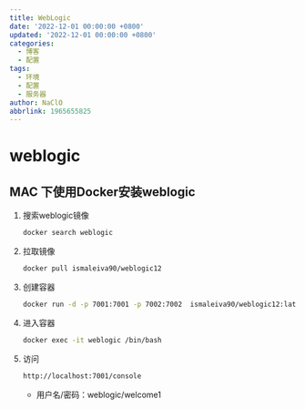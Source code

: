 ```yaml
---
title: WebLogic
date: '2022-12-01 00:00:00 +0800'
updated: '2022-12-01 00:00:00 +0800'
categories:
  - 博客
  - 配置
tags:
  - 环境
  - 配置
  - 服务器
author: NaClO
abbrlink: 1965655825
---
```


# weblogic

## MAC 下使用Docker安装weblogic

1. 搜索weblogic镜像

   ```bash
   docker search weblogic
   ```

2. 拉取镜像

   ```bash
   docker pull ismaleiva90/weblogic12
   ```

3. 创建容器

   ```bash
   docker run -d -p 7001:7001 -p 7002:7002  ismaleiva90/weblogic12:latest
   ```

4. 进入容器

   ```bash
   docker exec -it weblogic /bin/bash
   ```

5. 访问

   ```bash
   http://localhost:7001/console
   ```

   - 用户名/密码：weblogic/welcome1